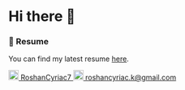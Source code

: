 # Hi there 👋
### 📄 Resume  
You can find my latest resume [here](https://github.com/RoshanCyriac/Resume-roshan).
<!--
**RoshanCyriac/RoshanCyriac** is a ✨ _special_ ✨ repository because its `README.md` (this file) appears on your GitHub profile.
[![LinkedIn](https://img.shields.io/badge/LinkedIn-RoshanCyriac7-%230077B5?style=flat&logo=linkedin&logoColor=white)](https://www.linkedin.com/in/RoshanCyriac7)

Here are some ideas to get you started:

- 🔭 I’m currently working on ...
- 🌱 I’m currently learning ...
- 👯 I’m looking to collaborate on ...
- 🤔 I’m looking for help with ...
- 💬 Ask me about ...
- 📫 How to reach me: ...
- 😄 Pronouns: ...
- ⚡ Fun fact: ...
-->
<a href="https://www.linkedin.com/in/RoshanCyriac7" target="_blank">
    <img src="https://cdn.jsdelivr.net/npm/simple-icons@v5/icons/linkedin.svg" width="20" height="20" alt="LinkedIn">
    RoshanCyriac7
</a>
<a href="mailto:roshancyriac.k@gmail.com" target="_blank">
    <img src="https://cdn.jsdelivr.net/npm/simple-icons@v5/icons/gmail.svg" width="20" height="20" alt="Gmail">
    roshancyriac.k@gmail.com
</a>
